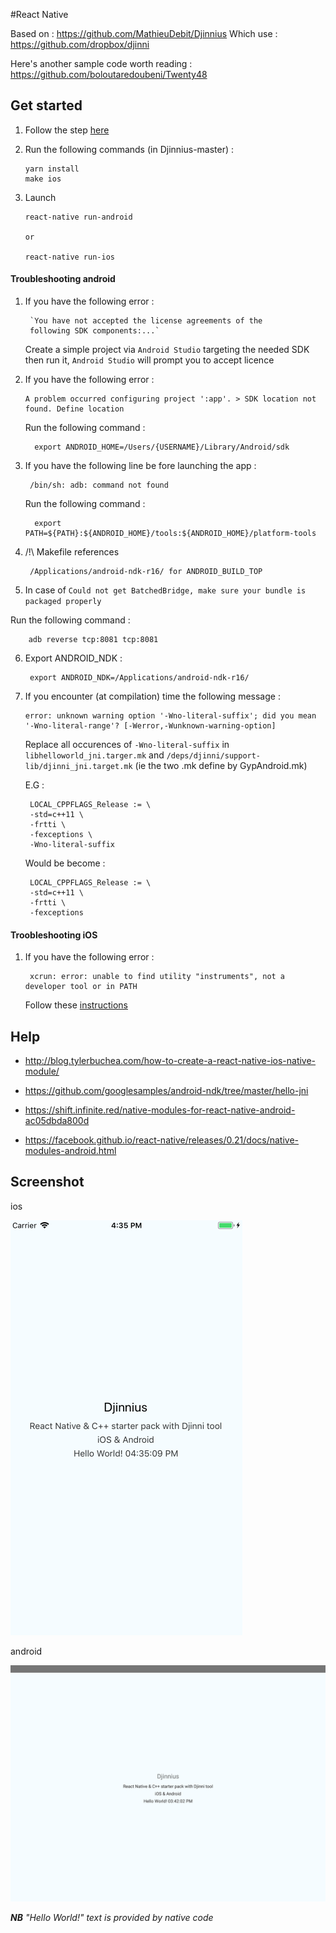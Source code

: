 #React Native

Based on  : https://github.com/MathieuDebit/Djinnius
Which use : https://github.com/dropbox/djinni

Here's another sample code worth reading : https://github.com/boloutaredoubeni/Twenty48

## Get started

1. Follow the step [here](https://facebook.github.io/react-native/docs/getting-started.html)

2. Run the following commands (in Djinnius-master) :

       yarn install
       make ios

2. Launch 
 
       react-native run-android

       or

       react-native run-ios

#### Troubleshooting android

1. If you have the following error :

        `You have not accepted the license agreements of the 
        following SDK components:...`

    Create a simple project via `Android Studio` targeting the needed SDK then run it, `Android Studio` will prompt you to accept licence

2. If you have the following error :

       A problem occurred configuring project ':app'. > SDK location not found. Define location
    
    Run the following command : 
       
         export ANDROID_HOME=/Users/{USERNAME}/Library/Android/sdk
         
3. If you have the following line be fore launching the app : 

        /bin/sh: adb: command not found

    Run the following command : 

         export PATH=${PATH}:${ANDROID_HOME}/tools:${ANDROID_HOME}/platform-tools

4. /!\ Makefile references 

        /Applications/android-ndk-r16/ for ANDROID_BUILD_TOP

5. In case of `Could not get BatchedBridge, make sure your bundle is packaged properly`

Run the following command : 
     
        adb reverse tcp:8081 tcp:8081

6. Export ANDROID_NDK :

        export ANDROID_NDK=/Applications/android-ndk-r16/

7. If you encounter (at compilation) time the following message :

       error: unknown warning option '-Wno-literal-suffix'; did you mean '-Wno-literal-range'? [-Werror,-Wunknown-warning-option]
    
    Replace all occurences of  `-Wno-literal-suffix` in `libhelloworld_jni.targer.mk` and `/deps/djinni/support-lib/djinni_jni.target.mk` (ie the two .mk define by GypAndroid.mk)

    E.G :

        LOCAL_CPPFLAGS_Release := \
	    -std=c++11 \
	    -frtti \
	    -fexceptions \
	    -Wno-literal-suffix

    Would be become :
        
        LOCAL_CPPFLAGS_Release := \
	    -std=c++11 \
	    -frtti \
	    -fexceptions

#### Troobleshooting iOS

1. If you have the following error :

        xcrun: error: unable to find utility "instruments", not a developer tool or in PATH

    Follow these [instructions](https://stackoverflow.com/a/39779171/5102373)

## Help

- http://blog.tylerbuchea.com/how-to-create-a-react-native-ios-native-module/

- https://github.com/googlesamples/android-ndk/tree/master/hello-jni

- https://shift.infinite.red/native-modules-for-react-native-android-ac05dbda800d

- https://facebook.github.io/react-native/releases/0.21/docs/native-modules-android.html

## Screenshot

ios

![](./screenshots/ios.png)

android

![](./screenshots/android.png)

***NB** "Hello World!" text is provided by native code*